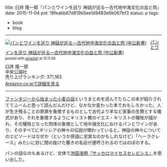 title: 臼井 隆一郎『パンとワインを巡り 神話が巡る―古代地中海文化の血と肉』
date: 2015-11-04
pid: 18feabb67d819b5ee1d9483e6b067bf3
status: p
tags:
- book
- blog
---

<div class="amazlet-box" style="margin-bottom:0px;"><div class="amazlet-image" style="float:left;margin:0px 12px 1px 0px;"><a href="http://www.amazon.co.jp/exec/obidos/ASIN/4121012674/dotimpact-22/ref=nosim/" name="amazletlink" target="_blank"><img src="http://ecx.images-amazon.com/images/I/41c7idDKg6L._SL160_.jpg" alt="パンとワインを巡り 神話が巡る―古代地中海文化の血と肉 (中公新書)" style="border: none;" /></a></div><div class="amazlet-info" style="line-height:120%; margin-bottom: 10px"><div class="amazlet-name" style="margin-bottom:10px;line-height:120%"><a href="http://www.amazon.co.jp/exec/obidos/ASIN/4121012674/dotimpact-22/ref=nosim/" name="amazletlink" target="_blank">パンとワインを巡り 神話が巡る―古代地中海文化の血と肉 (中公新書)</a><div class="amazlet-powered-date" style="font-size:80%;margin-top:5px;line-height:120%">posted with <a href="http://www.amazlet.com/" title="amazlet" target="_blank">amazlet</a> at 15.11.06</div></div><div class="amazlet-detail">臼井 隆一郎 <br />中央公論社 <br />売り上げランキング: 371,183<br /></div><div class="amazlet-sub-info" style="float: left;"><div class="amazlet-link" style="margin-top: 5px"><a href="http://www.amazon.co.jp/exec/obidos/ASIN/4121012674/dotimpact-22/ref=nosim/" name="amazletlink" target="_blank">Amazon.co.jpで詳細を見る</a></div></div></div><div class="amazlet-footer" style="clear: left"></div></div>

---- 

[ファンタジーから始まった小麦の話][1]というまとめを読んでたらこの本が紹介されててふーんと思って読んだんだけど、なかなか変わった本でおもしろかった。人が生き残ることの原罪を象徴するものとして古代より羊など家畜の生贄とする儀式があり、それを象徴するようにキリスト教のイエス・キリストの犠牲が描かれ、その犠牲となった肉体の象徴として地中海文化におけるパンとワインがあり、そのすべてにギリシアの神々の伝説が関わっていると。神話の神々についてのエピソードはなぜか（というか原語に忠実なのかもしれなけど）「ヘーラクレース」みたいに妙に間の抜けた響きの名前が連呼されるのでほのぼのする。

パンの話なのもあるけど、文体で[池田浩明『サッカロマイセスセレビシエ』][2]を思い出した。

[1]:	http://togetter.com/li/883752
[2]:	/201501/2015/01/09/saccharomyces-cerevisiae